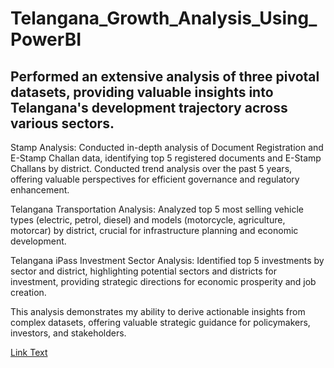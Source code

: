 # Telangana_Growth_Analysis_Using_PowerBI

## Performed an extensive analysis of three pivotal datasets, providing valuable insights into Telangana's development trajectory across various sectors.

Stamp Analysis:
                Conducted in-depth analysis of Document Registration and E-Stamp Challan data, identifying top 5 registered documents and E-Stamp Challans by district. Conducted trend analysis over the past 5 years, offering valuable perspectives for efficient governance and regulatory enhancement.

Telangana Transportation Analysis:
                                   Analyzed top 5 most selling vehicle types (electric, petrol, diesel) and models (motorcycle, agriculture, motorcar) by district, crucial for infrastructure planning and economic development.

Telangana iPass Investment Sector Analysis: 
                                           Identified top 5 investments by sector and district, highlighting potential sectors and districts for investment, providing strategic directions for economic prosperity and job creation.

This analysis demonstrates my ability to derive actionable insights from complex datasets, offering valuable strategic guidance for policymakers, investors, and stakeholders.

[Link Text](https://1drv.ms/b/c/3a385a8883f3623d/EY45ew2KeLpItmn4SP-t0fEByW_klHCB1UYFiXELVQoaFQ?e=pXJvyU)
